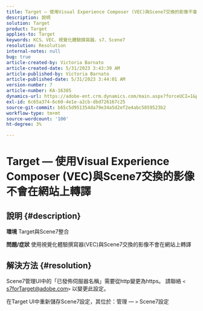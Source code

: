 ```yaml
---
title: Target — 使用Visual Experience Composer (VEC)與Scene7交換的影像不會在網站上轉譯
description: 說明
solution: Target
product: Target
applies-to: Target
keywords: KCS、VEC、視覺化體驗撰寫器、s7、Scene7
resolution: Resolution
internal-notes: null
bug: true
article-created-by: Victoria Barnato
article-created-date: 5/31/2023 3:43:39 AM
article-published-by: Victoria Barnato
article-published-date: 5/31/2023 3:44:01 AM
version-number: 7
article-number: KA-16305
dynamics-url: https://adobe-ent.crm.dynamics.com/main.aspx?forceUCI=1&pagetype=entityrecord&etn=knowledgearticle&id=717b5d51-65ff-ed11-8f6e-6045bd006149
exl-id: 6c65a374-6c60-4e1e-a2cb-dbd726167c25
source-git-commit: b65c5d951354da79e34a5d2ef2e4abc5859523b2
workflow-type: tm+mt
source-wordcount: '100'
ht-degree: 3%

---
```


# Target — 使用Visual Experience Composer (VEC)與Scene7交換的影像不會在網站上轉譯

## 說明 {#description}

<b>環境</b>
Target與Scene7整合

<b>問題/症狀</b>
使用視覺化體驗撰寫器(VEC)與Scene7交換的影像不會在網站上轉譯


## 解決方法 {#resolution}


Scene7管理UI中的「已發佈伺服器名稱」需要從http變更為https。 請聯絡 `<` [s7forTarget@adobe.com](mailto:s7forTarget@adobe.com)`>`  以變更此設定。

在Target UI中重新儲存Scene7設定，其位於：管理 — `>`  Scene7設定
